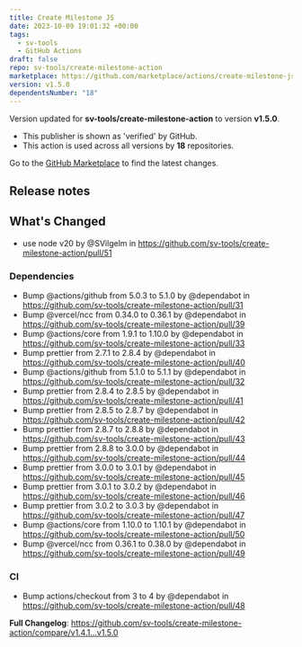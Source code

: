 ```yaml
---
title: Create Milestone JS
date: 2023-10-09 19:01:32 +00:00
tags:
  - sv-tools
  - GitHub Actions
draft: false
repo: sv-tools/create-milestone-action
marketplace: https://github.com/marketplace/actions/create-milestone-js
version: v1.5.0
dependentsNumber: "18"
---
```



Version updated for **sv-tools/create-milestone-action** to version **v1.5.0**.
- This publisher is shown as 'verified' by GitHub.
- This action is used across all versions by **18** repositories.

Go to the [GitHub Marketplace](https://github.com/marketplace/actions/create-milestone-js) to find the latest changes.

## Release notes

## What's Changed
* use node v20 by @SVilgelm in https://github.com/sv-tools/create-milestone-action/pull/51

### Dependencies 

* Bump @actions/github from 5.0.3 to 5.1.0 by @dependabot in https://github.com/sv-tools/create-milestone-action/pull/31
* Bump @vercel/ncc from 0.34.0 to 0.36.1 by @dependabot in https://github.com/sv-tools/create-milestone-action/pull/39
* Bump @actions/core from 1.9.1 to 1.10.0 by @dependabot in https://github.com/sv-tools/create-milestone-action/pull/33
* Bump prettier from 2.7.1 to 2.8.4 by @dependabot in https://github.com/sv-tools/create-milestone-action/pull/40
* Bump @actions/github from 5.1.0 to 5.1.1 by @dependabot in https://github.com/sv-tools/create-milestone-action/pull/32
* Bump prettier from 2.8.4 to 2.8.5 by @dependabot in https://github.com/sv-tools/create-milestone-action/pull/41
* Bump prettier from 2.8.5 to 2.8.7 by @dependabot in https://github.com/sv-tools/create-milestone-action/pull/42
* Bump prettier from 2.8.7 to 2.8.8 by @dependabot in https://github.com/sv-tools/create-milestone-action/pull/43
* Bump prettier from 2.8.8 to 3.0.0 by @dependabot in https://github.com/sv-tools/create-milestone-action/pull/44
* Bump prettier from 3.0.0 to 3.0.1 by @dependabot in https://github.com/sv-tools/create-milestone-action/pull/45
* Bump prettier from 3.0.1 to 3.0.2 by @dependabot in https://github.com/sv-tools/create-milestone-action/pull/46
* Bump prettier from 3.0.2 to 3.0.3 by @dependabot in https://github.com/sv-tools/create-milestone-action/pull/47
* Bump @actions/core from 1.10.0 to 1.10.1 by @dependabot in https://github.com/sv-tools/create-milestone-action/pull/50
* Bump @vercel/ncc from 0.36.1 to 0.38.0 by @dependabot in https://github.com/sv-tools/create-milestone-action/pull/49

### CI

* Bump actions/checkout from 3 to 4 by @dependabot in https://github.com/sv-tools/create-milestone-action/pull/48


**Full Changelog**: https://github.com/sv-tools/create-milestone-action/compare/v1.4.1...v1.5.0
